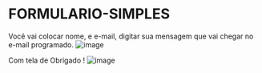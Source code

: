 # FORMULARIO-SIMPLES
Você vai colocar nome, e e-mail, digitar sua mensagem que vai chegar no e-mail programado.
![image](https://user-images.githubusercontent.com/106449745/174106156-35f4a47e-af5e-4c1f-87cc-084d2a555109.png)

Com tela de Obrigado !
![image](https://user-images.githubusercontent.com/106449745/174106295-e7080a57-25e3-4ae9-bf0b-4b92db24d693.png)





